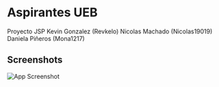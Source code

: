 # Aspirantes UEB

Proyecto JSP
Kevin Gonzalez (Revkelo)
Nicolas Machado (Nicolas19019)
Daniela Piñeros (Mona1217)

## Screenshots

![App Screenshot](https://i.ytimg.com/vi/9m8pf3fx7kg/maxresdefault.jpg?sqp=-oaymwEmCIAKENAF8quKqQMa8AEB-AH-CYAC0AWKAgwIABABGFcgZSgtMA8=&rs=AOn4CLC3oUr-kRWns8BzQLvFdr4tHHsGQA)

